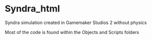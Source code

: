 # Syndra_html
 Syndra simulation created in Gamemaker Studios 2 without physics

Most of the code is found within the Objects and Scripts folders
